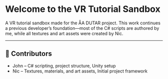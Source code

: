 # Welcome to the VR Tutorial Sandbox

A VR tutorial sandbox made for the ÅA DUTAR project. This work continues a previous developer’s foundation—most of the C# scripts are authored by me, while all textures and art assets were created by Nic.

---

## 👥 Contributors

- John – C# scripting, project structure, Unity setup  
- Nic – Textures, materials, and art assets, Initial project framework

